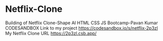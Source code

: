 # Netflix-Clone
Building of Netflix Clone-Shape AI HTML CSS JS Bootcamp-Pavan Kumar  CODESANDBOX Link to my project https://codesandbox.io/s/netflix-2p3zl  My Netflix Clone URL https://2p3zl.csb.app/
